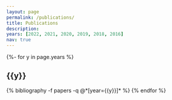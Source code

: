 ```yaml
---
layout: page
permalink: /publications/
title: Publications
description: 
years: [2022, 2021, 2020, 2019, 2018, 2016]
nav: true
---
```

<!-- _pages/publications.md -->
<div class="publications">

{%- for y in page.years %}
  <h2 class="year">{{y}}</h2>
  {% bibliography -f papers -q @*[year={{y}}]* %}
{% endfor %}

</div>
